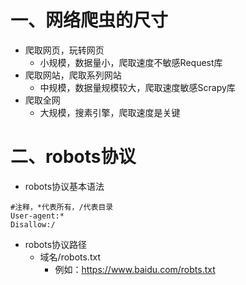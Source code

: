 # 一、网络爬虫的尺寸
- 爬取网页，玩转网页
    - 小规模，数据量小，爬取速度不敏感Request库
- 爬取网站，爬取系列网站
    - 中规模，数据量规模较大，爬取速度敏感Scrapy库
- 爬取全网
    - 大规模，搜素引擎，爬取速度是关键

# 二、robots协议

- robots协议基本语法
```
#注释，*代表所有，/代表目录
User-agent:*
Disallow:/
```
- robots协议路径
    - 域名/robots.txt
        - 例如：https://www.baidu.com/robts.txt